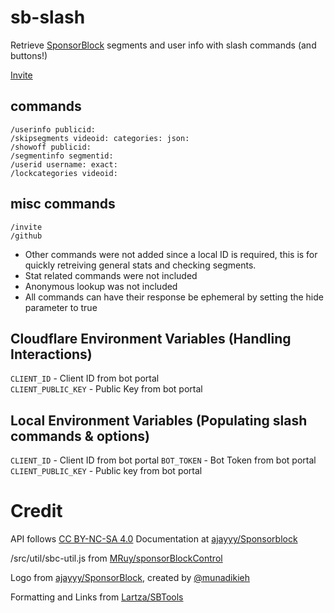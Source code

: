 # sb-slash
Retrieve [SponsorBlock](https://github.com/ajayyy/SponsorBlock) segments and user info with slash commands (and buttons!)

[Invite](https://sb-slash.mchang.workers.dev/invite)

## commands
```
/userinfo publicid:
/skipsegments videoid: categories: json:
/showoff publicid:
/segmentinfo segmentid:
/userid username: exact:
/lockcategories videoid:
```

## misc commands
```
/invite
/github
```

- Other commands were not added since a local ID is required, this is for quickly retreiving general stats and checking segments.
- Stat related commands were not included  
- Anonymous lookup was not included
- All commands can have their response be ephemeral by setting the hide parameter to true

## Cloudflare Environment Variables (Handling Interactions)
`CLIENT_ID` - Client ID from bot portal  
`CLIENT_PUBLIC_KEY` - Public Key from bot portal

## Local Environment Variables (Populating slash commands & options)
`CLIENT_ID` - Client ID from bot portal
`BOT_TOKEN` - Bot Token from bot portal
`CLIENT_PUBLIC_KEY` - Public key from bot portal

# Credit
API follows [CC BY-NC-SA 4.0](https://creativecommons.org/licenses/by-nc-sa/4.0/) Documentation at [ajayyy/Sponsorblock](https://github.com/ajayyy/SponsorBlock/wiki/API-Docs)

/src/util/sbc-util.js from [MRuy/sponsorBlockControl](https://github.com/MRuy/sponsorBlockControl/blob/master/src/utils.js)

Logo from [ajayyy/SponsorBlock](https://github.com/ajayyy/SponsorBlock/tree/master/public/icons), created by [@munadikieh](https://github.com/munadikieh)

Formatting and Links from [Lartza/SBTools](https://github.com/Lartza/SBtools)
